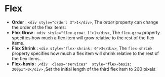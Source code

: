 # Flex

 - **Order** : `<div style="order: 3">1</div>`, The _order_ property can change the order of the flex items:
 - **Flex Grow** : `<div style="flex-grow: 1">1</div>`, The `flex-grow` property specifies how much a flex item will grow relative to the rest of the flex items.
 - **Flex Shrink** : `<div style="flex-shrink: 0">3</div>`, The `flex-shrink` property specifies how much a flex item will shrink relative to the rest of the flex items.
 - **Flex-basis** : ,`<div  class="services"  style="flex-basis: 200px">3</div>` ,Set the initial length of the third flex item to 200 pixels:
